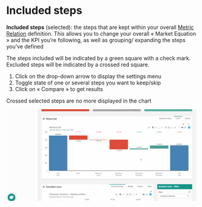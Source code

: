 # Included steps

**Included steps** (selected): the steps that are kept within your overall [Metric Relation](general/admin/input/metric_relation.md) definition. This allows you to change your overall « Market Equation » and the KPI you’re following, as well as grouping/ expanding the steps you’ve defined

The steps included will be indicated by a green square with a check mark.
Excluded steps will be indicated by a crossed red square.

1. Click on the drop-down arrow to display the settings menu
2. Toggle state of one or several steps you want to keep/skip
3. Click on « Compare » to get results

Crossed selected steps are no more displayed in the chart

![included_steps](images/SkippedSteps-Compare_GIF2.gif)
